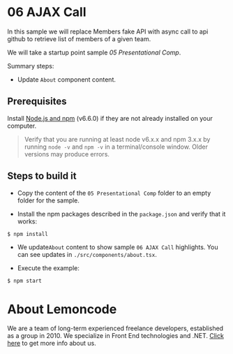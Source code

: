 # 06 AJAX Call

In this sample we will replace Members fake API with async call to api github to retrieve list of members of a given team.

We will take a startup point sample _05 Presentational Comp_.

Summary steps:

- Update `About` component content.

## Prerequisites

Install [Node.js and npm](https://nodejs.org/en/) (v6.6.0) if they are not already
installed on your computer.

> Verify that you are running at least node v6.x.x and npm 3.x.x by running `node -v` and `npm -v`
in a terminal/console window. Older versions may produce errors.

## Steps to build it

- Copy the content of the `05 Presentational Comp` folder to an empty folder for the sample.

- Install the npm packages described in the `package.json` and verify that it works:

 ```bash
 $ npm install
 ```

- We update`About` content to show sample `06 AJAX Call` highlights. You can see updates in `./src/components/about.tsx`.

- Execute the example:

 ```bash
 $ npm start
 ```

# About Lemoncode

We are a team of long-term experienced freelance developers, established as a group in 2010.
We specialize in Front End technologies and .NET. [Click here](http://lemoncode.net/services/en/#en-home) to get more info about us. 
